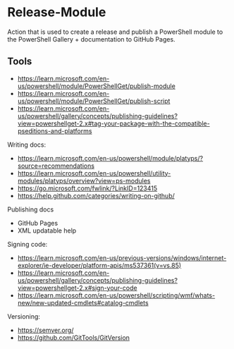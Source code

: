 # Release-Module
Action that is used to create a release and publish a PowerShell module to the PowerShell Gallery + documentation to GitHub Pages.


## Tools

- <https://learn.microsoft.com/en-us/powershell/module/PowerShellGet/publish-module>
- <https://learn.microsoft.com/en-us/powershell/module/PowerShellGet/publish-script>
- <https://learn.microsoft.com/en-us/powershell/gallery/concepts/publishing-guidelines?view=powershellget-2.x#tag-your-package-with-the-compatible-pseditions-and-platforms>

Writing docs:

- <https://learn.microsoft.com/en-us/powershell/module/platyps/?source=recommendations>
- <https://learn.microsoft.com/en-us/powershell/utility-modules/platyps/overview?view=ps-modules>
- <https://go.microsoft.com/fwlink/?LinkID=123415>
- <https://help.github.com/categories/writing-on-github/>

Publishing docs
- GitHub Pages
- XML updatable help

Signing code:
- <https://learn.microsoft.com/en-us/previous-versions/windows/internet-explorer/ie-developer/platform-apis/ms537361(v=vs.85)>
- <https://learn.microsoft.com/en-us/powershell/gallery/concepts/publishing-guidelines?view=powershellget-2.x#sign-your-code>
- <https://learn.microsoft.com/en-us/powershell/scripting/wmf/whats-new/new-updated-cmdlets#catalog-cmdlets>

Versioning:
- <https://semver.org/>
- <https://github.com/GitTools/GitVersion>
